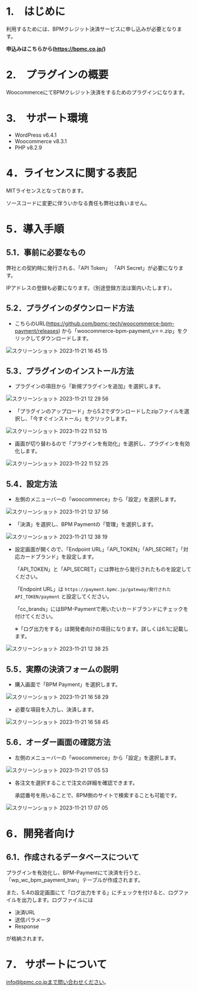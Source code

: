 # 1.　はじめに
利用するためには、BPMクレジット決済サービスに申し込みが必要となります。

**申込みはこちらから(https://bpmc.co.jp/)**

# 2.　プラグインの概要
WoocommerceにてBPMクレジット決済をするためのプラグインになります。

# 3.　サポート環境
- WordPress v6.4.1
- Woocommerce v8.3.1
- PHP v8.2.9

# 4．ライセンスに関する表記

MITライセンスとなっております。

ソースコードに変更に伴ういかなる責任も弊社は負いません。

# 5．導入手順
## 5.1．事前に必要なもの
弊社との契約時に発行される、「API Token」 「API Secret」が必要になります。
      
IPアドレスの登録も必要になります。（別途登録方法は案内いたします）。

## 5.2．プラグインのダウンロード方法
- こちらのURL(https://github.com/bpmc-tech/woocommerce-bpm-payment/releases)
  から「woocommerce-bpm-payment_v⚪︎⚪︎.zip」をクリックしてダウンロードします。
  
![スクリーンショット 2023-11-21 16 45 15](https://github.com/bpmc-tech/woocommerce-bpm-payment/assets/138442046/b651eff1-b0a0-46ab-bff7-1ab380fdf298)

## 5.3．プラグインのインストール方法
- プラグインの項目から「新規プラグインを追加」を選択します。
  
![スクリーンショット 2023-11-21 12 29 56](https://github.com/bpmc-tech/woocommerce-bpm-payment/assets/138442046/3b306ccb-6f35-4c61-ad5e-71dc385eb9d8)

- 「プラグインのアップロード」から5.2でダウンロードしたzipファイルを選択し、「今すぐインストール」をクリックします。
  
![スクリーンショット 2023-11-22 11 52 15](https://github.com/bpmc-tech/woocommerce-bpm-payment/assets/138442046/1eaac4eb-dafa-45e4-91f6-f1c8ea2ff856)

- 画面が切り替わるので「プラグインを有効化」を選択し、プラグインを有効化します。
  
![スクリーンショット 2023-11-22 11 52 25](https://github.com/bpmc-tech/woocommerce-bpm-payment/assets/138442046/3acda431-988f-4a88-b660-b8880ebcd87a)

## 5.4．設定方法
- 左側のメニューバーの「woocommerce」から「設定」を選択します。
  
![スクリーンショット 2023-11-21 12 37 56](https://github.com/bpmc-tech/woocommerce-bpm-payment/assets/138442046/144ddb4d-a537-43c5-ab94-9990e608d039)

- 「決済」を選択し、BPM Paymentの「管理」を選択します。

![スクリーンショット 2023-11-21 12 38 19](https://github.com/bpmc-tech/woocommerce-bpm-payment/assets/138442046/93211488-fb3d-4223-a559-34dd19e17712)

- 設定画面が開くので、「Endpoint URL」「API_TOKEN」「API_SECRET」「対応カードブランド」を設定します。

  「API_TOKEN」と「API_SECRET」には弊社から発行されたものを設定してください。
  
  「Endpoint URL」は `https://payment.bpmc.jp/gateway/発行されたAPI_TOKEN/payment` と設定してください。

  「cc_brands」にはBPM-Paymentで用いたいカードブランドにチェックを付けてください。

  ※「ログ出力をする」は開発者向けの項目になります。詳しくは6.1に記載します。

![スクリーンショット 2023-11-21 12 38 25](https://github.com/bpmc-tech/woocommerce-bpm-payment/assets/138442046/8e43240d-5560-4d87-8fdd-e247441d88da)


## 5.5．実際の決済フォームの説明
- 購入画面で「BPM Payment」を選択します。

![スクリーンショット 2023-11-21 16 58 29](https://github.com/bpmc-tech/woocommerce-bpm-payment/assets/138442046/1e763ca7-7e2c-4247-949b-b2184774d0d7)

- 必要な項目を入力し、決済します。

![スクリーンショット 2023-11-21 16 58 45](https://github.com/bpmc-tech/woocommerce-bpm-payment/assets/138442046/b3800260-6da9-4dbc-b674-6f00f0aae5fb)

## 5.6．オーダー画面の確認方法
- 左側のメニューバーの「woocommerce」から「設定」を選択します。

![スクリーンショット 2023-11-21 17 05 53](https://github.com/bpmc-tech/woocommerce-bpm-payment/assets/138442046/a1ec36a3-cb1c-43cf-a457-d53a904afb70)

- 各注文を選択することで注文の詳細を確認できます。
  
  承認番号を用いることで、BPM側のサイトで検索することも可能です。

![スクリーンショット 2023-11-21 17 07 05](https://github.com/bpmc-tech/woocommerce-bpm-payment/assets/138442046/245b526a-ec04-4f71-8281-85467921c727)

# 6．開発者向け
## 6.1．作成されるデータベースについて
プラグインを有効化し、BPM-Paymentにて決済を行うと、「wp_wc_bpm_payment_tran」テーブルが作成されます。

また、5.4の設定画面にて「ログ出力をする」にチェックを付けると、ログファイルを出力します。ログファイルには
 
 - 決済URL
 - 送信パラメータ
 - Response
  
が格納されます。

# 7． サポートについて
info@bpmc.co.jpまで問い合わせください。
